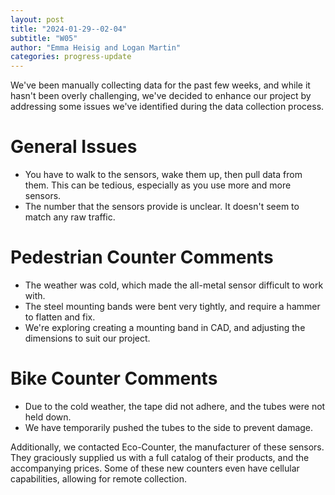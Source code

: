 ```yaml
---
layout: post
title: "2024-01-29--02-04"
subtitle: "W05"
author: "Emma Heisig and Logan Martin"
categories: progress-update
---
```


We've been manually collecting data for the past few weeks, and while it hasn't been overly challenging, we've decided to enhance our project by addressing some issues we've identified during the data collection process.

# General Issues

- You have to walk to the sensors, wake them up, then pull data from them. This can be tedious, especially as you use more and more sensors.
- The number that the sensors provide is unclear. It doesn't seem to match any raw traffic.

# Pedestrian Counter Comments

- The weather was cold, which made the all-metal sensor difficult to work with.
- The steel mounting bands were bent very tightly, and require a hammer to flatten and fix.
- We're exploring creating a mounting band in CAD, and adjusting the dimensions to suit our project.

# Bike Counter Comments

- Due to the cold weather, the tape did not adhere, and the tubes were not held down.
- We have temporarily pushed the tubes to the side to prevent damage.

Additionally, we contacted Eco-Counter, the manufacturer of these sensors. They graciously supplied us with a full catalog of their products, and the accompanying prices. Some of these new counters even have cellular capabilities, allowing for remote collection.
